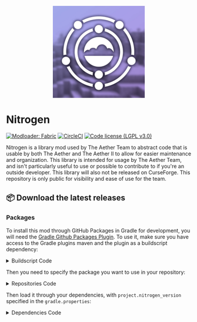 <p align="center"><img width="250" height="250" src="assets/logo.webp"></p>

# Nitrogen
[![Modloader: Fabric](https://img.shields.io/badge/mod%20loader-fabric-CC974D?style=flat-square)](https://fabricmc.net/use/installer/)
[![CircleCI](https://circleci.com/gh/The-Aether-Team/Nitrogen/tree/1.20.1-develop.svg?style=shield)](https://app.circleci.com/pipelines/github/The-Aether-Team/Nitrogen?branch=1.20.1-develop)
[![Code license (LGPL v3.0)](https://img.shields.io/badge/code%20license-LGPL%20v3.0-green.svg?style=flat-square)](https://github.com/The-Aether-Team/Nitrogen/blob/1.20.1-develop/LICENSE.txt)

Nitrogen is a library mod used by The Aether Team to abstract code that is usable by both The Aether and The Aether II to allow for easier maintenance and organization. This library is intended for usage by The Aether Team, and isn't particularly useful to use or possible to contribute to if you're an outside developer. This library will also not be released on CurseForge. This repository is only public for visibility and ease of use for the team.

## :package: Download the latest releases
### Packages
To install this mod through GitHub Packages in Gradle for development, you will need the [Gradle Github Packages Plugin](https://github.com/0ffz/gpr-for-gradle). To use it, make sure you have access to the Gradle plugins maven and the plugin as a buildscript dependency:

<details>
<summary> Buildscript Code</summary>

`settings.gradle`
```
pluginManagement {
    repositories {
        gradlePluginPortal()
    }
}
```

`build.gradle`
```
plugins {
    id 'io.github.0ffz.github-packages' version '[1,2)'
}
```

</details>

Then you need to specify the package you want to use in your repository:

<details>
<summary> Repositories Code</summary>

```
repositories {
  ...
  maven githubPackage.invoke("The-Aether-Team/Nitrogen")
}
```

</details>

Then load it through your dependencies, with `project.nitrogen_version` specified in the `gradle.properties`:

<details>
<summary> Dependencies Code</summary>

```
dependencies {
  ...
  implementation fg.deobf("com.aetherteam.nitrogen:nitrogen_internals:${project.nitrogen_version}")
  ...
  jarJar fg.deobf("com.aetherteam.nitrogen:nitrogen_internals:${project.nitrogen_version}") {
    jarJar.ranged(it, "[${project.nitrogen_version},)")
    jarJar.pin(it, "${project.nitrogen_version}")
  }
}
```

</details>

